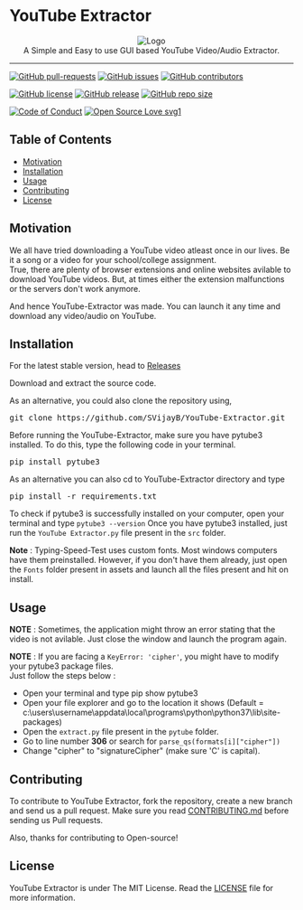 # YouTube Extractor

<p align="center">
    <img src="https://i.ibb.co/bPM50BQ/Logo.jpg" alt="Logo" border="0">
    <br>A Simple and Easy to use GUI based YouTube Video/Audio Extractor.
</p>

---

[![GitHub pull-requests](https://img.shields.io/github/issues-pr/SVijayB/YouTube-Extractor.svg)](https://github.com/SVijayB/YouTube-Extractor/pulls)
[![GitHub issues](https://img.shields.io/github/issues/SVijayB/YouTube-Extractor.svg)](https://github.com/SVijayB/YouTube-Extractor/issues)
[![GitHub contributors](https://img.shields.io/github/contributors/SVijayB/YouTube-Extractor.svg)](https://github.com/SVijayB/YouTube-Extractor/graphs/contributors)

[![GitHub license](https://img.shields.io/github/license/SVijayB/YouTube-Extractor.svg)](https://github.com/SVijayB/YouTube-Extractor/blob/master/LICENSE)
[![GitHub release](https://img.shields.io/github/release/SVijayB/YouTube-Extractor.svg)](https://github.com/SVijayB/YouTube-Extractor/releases) 
[![GitHub repo size](https://img.shields.io/github/repo-size/SVijayB/YouTube-Extractor)](https://github.com/SVijayB/YouTube-Extractor)

[![Code of Conduct](https://img.shields.io/badge/code%20of-conduct-ff69b4.svg?style=flat)](https://github.com/SVijayB/YouTube-Extractor/blob/master/.github/CODE_OF_CONDUCT.md)
[![Open Source Love svg1](https://badges.frapsoft.com/os/v1/open-source.svg?v=103)](https://github.com/SVijayB/YouTube-Extractor/blob/master/.github/CONTRIBUTING.md)

## Table of Contents

- [Motivation](#Motivation)
- [Installation](Installation)
- [Usage](#Usage)
- [Contributing](#Contributing)
- [License](#License)

## Motivation

We all have tried downloading a YouTube video atleast once in our lives. Be it a song or a video for your school/college assignment. <br>
True, there are plenty of browser extensions and online websites avilable to download YouTube videos. But, at times either the extension malfunctions or the servers don't work anymore. 

And hence YouTube-Extractor was made. You can launch it any time and download any video/audio on YouTube.

## Installation

For the latest stable version, head to [Releases](https://github.com/SVijayB/YouTube-Extractor/releases)

Download and extract the source code.

As an alternative, you could also clone the repository using,

<pre>
git clone https://github.com/SVijayB/YouTube-Extractor.git
</pre>

Before running the YouTube-Extractor, make sure you have pytube3 installed. To do this, type the following code in your terminal.

<pre>
pip install pytube3
</pre>

As an alternative you can also cd to YouTube-Extractor directory and type 

<pre>
pip install -r requirements.txt
</pre>

To check if pytube3 is successfully installed on your computer, open your terminal and type `pytube3 --version`
Once you have pytube3 installed, just run the `YouTube Extractor.py` file present in the `src` folder.

**Note** : Typing-Speed-Test uses custom fonts. Most windows computers have them preinstalled. However, if you don't have them already, just open the `Fonts` folder present in assets and launch all the files present and hit on install.

## Usage

**NOTE** : Sometimes, the application might throw an error stating that the video is not avilable. Just close the window and launch the program again.

**NOTE** : If you are facing a `KeyError: 'cipher'`, you might have to modify your pytube3 package files.<br>
Just follow the steps below : <br>
- Open your terminal and type pip show pytube3
- Open your file explorer and go to the location it shows (Default = c:\users\username\appdata\local\programs\python\python37\lib\site-packages)
- Open the `extract.py` file present in the `pytube` folder.
- Go to line number **306** or search for `parse_qs(formats[i]["cipher"])`
- Change "cipher" to "signatureCipher" (make sure 'C' is capital).

## Contributing 

To contribute to YouTube Extractor, fork the repository, create a new branch and send us a pull request. Make sure you read [CONTRIBUTING.md](https://github.com/SVijayB/YouTube-Extractor/blob/master/.github/CONTRIBUTING.md) before sending us Pull requests. 

Also, thanks for contributing to Open-source!

## License 

YouTube Extractor is under The MIT License. Read the [LICENSE](https://github.com/SVijayB/YouTube-Extractor/blob/master/LICENSE) file for more information.
